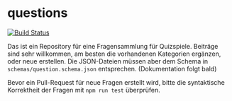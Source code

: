 # questions
[![Build Status](https://jenkins.jp-studios.de/job/questions/job/main/badge/icon?subject=Schema%20Verification)](https://jenkins.jp-studios.de/job/questions/job/main/)  

Das ist ein Repository für eine Fragensammlung für Quizspiele. Beiträge sind sehr willkommen, am besten die vorhandenen Kategorien ergänzen, oder neue erstellen. 
Die JSON-Dateien müssen aber dem Schema in `schemas/question.schema.json` entsprechen. (Dokumentation folgt bald)

Bevor ein Pull-Request für neue Fragen erstellt wird, bitte die syntaktische Korrektheit der Fragen mit `npm run test` überprüfen.
